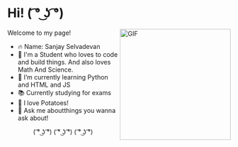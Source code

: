 <h1>Hi! ( ͡° ͜ʖ ͡°)</h1>

<img align="right" height="250" alt="GIF" src="https://raw.githubusercontent.com/Mr-LennyFace/Mr-LennyFace/main/android-chrome-512x512.png" />

Welcome to my page!

- 🔥 Name: Sanjay Selvadevan 
- 💙 I'm a Student who loves to code and build things. And also loves Math And Science.
- 🌱 I’m currently learning Python and HTML and JS
- 📚 Currently studying for exams
- 🥔 I love Potatoes!
- 💬 Ask me aboutthings you wanna ask about!

<div align="center">
<p>( ͡° ͜ʖ ͡°) ( ͡° ͜ʖ ͡°) ( ͡° ͜ʖ ͡°)</p>
</div>
